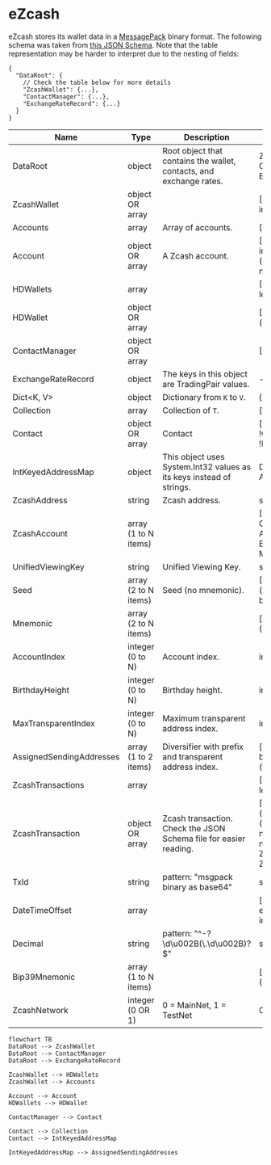 # eZcash

eZcash stores its wallet data in a [MessagePack](https://msgpack.org/index.html) binary format.
The following schema was taken from [this JSON Schema](./wallet.schema.json).
Note that the table representation may be harder to interpret due to the nesting of fields:

```jsonc
{
  "DataRoot": {
    // Check the table below for more details
    "ZcashWallet": {...},
    "ContactManager": {...},
    "ExchangeRateRecord": {...}
  }
}
```

| Name                                                  | Type                 | Description                                                          | Properties                                                                                                                                                                     | Additional Properties                         |
| ----------------------------------------------------- | -------------------- | -------------------------------------------------------------------- | ------------------------------------------------------------------------------------------------------------------------------------------------------------------------------ | --------------------------------------------- |
| DataRoot                                              | object               | Root object that contains the wallet, contacts, and exchange rates.  | ZcashWallet, ContactManager, ExchangeRateRecord                                                                                                                                |                                               |
| ZcashWallet                                           | object OR array      |                                                                      | [!HDWallets, !Accounts, integer]                                                                                                                                               |                                               |
| Accounts                                              | array                | Array of accounts.                                                   | [Account, ... , len(Accounts)]                                                                                                                                                 |                                               |
| Account                                               | object OR array      | A Zcash account.                                                     | [!ZcashAccount, string, integer, ZcashTransactions, (integer OR null), (integer OR null), (integer OR null)]                                                                   |                                               |
| HDWallets                                             | array                |                                                                      | [HDWallet, ..., len(HDWallets)]                                                                                                                                                |                                               |
| HDWallet                                              | object OR array      |                                                                      | [!Bip39Mnemonic, !string (name), boolean]                                                                                                                                      |                                               |
| ContactManager                                        | object OR array      |                                                                      | [Contact, integer]                                                                                                                                                             |                                               |
| ExchangeRateRecord                                    | object               | The keys in this object are TradingPair values.                      | -                                                                                                                                                                              | {TradingPairValues: { DateTimeOffsetValues }} |
| Dict<K, V>                                            | object               | Dictionary from `K` to `V`.                                          | {`K`: `V`}                                                                                                                                                                     |                                               |
| Collection<T>                                         | array                | Collection of `T`.                                                   | [`T`, ..., len(Collection<T>)]                                                                                                                                                 |                                               |
| Contact                                               | object OR array      | Contact                                                              | [(integer OR null), string, !Collection<ZcashAddress>, !IntKeyedAddressMap]                                                                                                    |                                               |
| IntKeyedAddressMap                                    | object               | This object uses System.Int32 values as its keys instead of strings. | Dict<Int32, AssignedSendingAddresses>                                                                                                                                          | AssignedSendingAddresses                      |
| ZcashAddress                                          | string               | Zcash address.                                                       | string                                                                                                                                                                         |                                               |
| ZcashAccount                                          | array (1 to N items) |                                                                      | [UnifiedViewingKey, (Seed OR Mnemonic), AccountIndex, BirthdayHeight, MaxTransparentIndex]                                                                                     |                                               |
| <span id="UnifiedViewingKey">UnifiedViewingKey</span> | string               | Unified Viewing Key.                                                 | string                                                                                                                                                                         |                                               |
| Seed                                                  | array (2 to N items) | Seed (no mnemonic).                                                  | [!ZcashNetwork, string (pattern: "msgpack binary as base64")]                                                                                                                  |                                               |
| <span id="Mnemonic">Mnemonic</span>                   | array (2 to N items) |                                                                      | [string (seed phrase), string (password)]                                                                                                                                      |                                               |
| AccountIndex                                          | integer (0 to N)     | Account index.                                                       | integer                                                                                                                                                                        |                                               |
| <span id="BirthdayHeight">BirthdayHeight</span>       | integer (0 to N)     | Birthday height.                                                     | integer                                                                                                                                                                        |                                               |
| MaxTransparentIndex                                   | integer (0 to N)     | Maximum transparent address index.                                   | integer                                                                                                                                                                        |                                               |
| AssignedSendingAddresses                              | array (1 to 2 items) | Diversifier with prefix and transparent address index.               | [string (pattern: "msgpack binary as base64"), integer (transparent address index)]                                                                                            |                                               |
| ZcashTransactions                                     | array                |                                                                      | [ZcashTransaction, ..., len(ZcashTransactions)]                                                                                                                                |                                               |
| ZcashTransaction                                      | object OR array      | Zcash transaction. Check the JSON Schema file for easier reading.    | [((TxId OR null) OR null), (integer OR null), boolean, ((DateTimeOffset OR null) OR null), ((Decimal OR null) OR null), string, ZcashTransactions, ZcashTransactions, boolean] |                                               |
| TxId                                                  | string               | pattern: "msgpack binary as base64"                                  | string                                                                                                                                                                         |                                               |
| DateTimeOffset                                        | array                |                                                                      | [string (pattern: "msgpack extension -1 as base64"), integer]                                                                                                                  |                                               |
| Decimal                                               | string               | pattern: "^-?\\d\u002B(\\.\\d\u002B)?$"                              | string                                                                                                                                                                         |                                               |
| <span id="Bip39Mnemonic">Bip39Mnemonic</span>         | array (1 to N items) |                                                                      | [string (seed phrase), string (password)]                                                                                                                                      |                                               |
| ZcashNetwork                                          | integer (0 OR 1)     | 0 = MainNet, 1 = TestNet                                             | 0 OR 1                                                                                                                                                                         |                                               |

```mermaid
flowchart TB
DataRoot --> ZcashWallet
DataRoot --> ContactManager
DataRoot --> ExchangeRateRecord

ZcashWallet --> HDWallets
ZcashWallet --> Accounts

Account --> Account
HDWallets --> HDWallet

ContactManager --> Contact

Contact --> Collection
Contact --> IntKeyedAddressMap

IntKeyedAddressMap --> AssignedSendingAddresses
```
